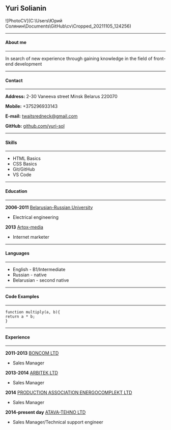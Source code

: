 ## Yuri Solianin

![PhotoCV](C:\Users\Юрий Солянин\Documents\GitHub\cv\Cropped_20211105_124256)

-------------
#### About me
-------------
In search of new experience through gaining knowledge in the field of front-end development

-------------
#### Contact
-------------

**Address:** 2-30 Vaneeva street Minsk Belarus 220070

**Mobile:** +375296933143

**E-mail:** twaitsredneck@gmail.com

**GitHub:** [github.com/yuri-sol](https://github.com/yuri-sol)

-------------
#### Skills
-------------
* HTML Basics
* CSS Basics
* Git/GitHub
* VS Code

-------------
#### Education
-------------

**2006-2011**  [Belarusian-Russian University](http://en.bru.by/)

* Electrical engineering 

**2013** [Artox-media](https://amdg.by/)

* Internet marketer

-------------
#### Languages
-------------
* English - B1/Intermediate
* Russian - native
* Belarusian - second native

-------------
#### Code Examples
-------------
```
function multiply(a, b){
return a * b;
}
```

-------------
#### Experience
-------------
**2011-2013** [BONCOM LTD](https://www.boncom.by/)
* Sales Manager

**2013-2014** [ARBITEK LTD](https://energobelarus.by/company/elektroshchitovoe_oborudovanie/arbitek_ooo/)
* Sales Manager

**2014** [PRODUCTION ASSOCIATION ENERGOCOMPLEKT  LTD ](https://vikab.by/)
* Sales Manager

**2014-present day** [ATAVA-TEHNO LTD ](https://atava.by/)
* Sales Manager/Technical support engineer